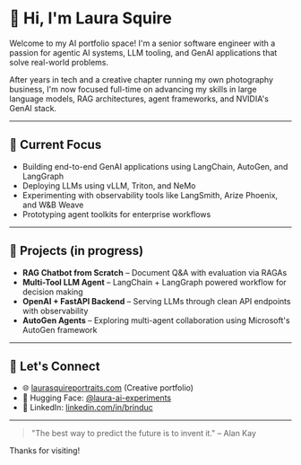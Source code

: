 # 👋 Hi, I'm Laura Squire

Welcome to my AI portfolio space! I'm a senior software engineer with a passion for agentic AI systems, LLM tooling, and GenAI applications that solve real-world problems.

After years in tech and a creative chapter running my own photography business, I'm now focused full-time on advancing my skills in large language models, RAG architectures, agent frameworks, and NVIDIA's GenAI stack.

---

## 🧠 Current Focus
- Building end-to-end GenAI applications using LangChain, AutoGen, and LangGraph
- Deploying LLMs using vLLM, Triton, and NeMo
- Experimenting with observability tools like LangSmith, Arize Phoenix, and W&B Weave
- Prototyping agent toolkits for enterprise workflows

---

## 🚧 Projects (in progress)
- **RAG Chatbot from Scratch** – Document Q&A with evaluation via RAGAs
- **Multi-Tool LLM Agent** – LangChain + LangGraph powered workflow for decision making
- **OpenAI + FastAPI Backend** – Serving LLMs through clean API endpoints with observability
- **AutoGen Agents** – Exploring multi-agent collaboration using Microsoft's AutoGen framework

---

## 📍 Let's Connect
- 🌐 [laurasquireportraits.com](https://www.laurasquireportraits.com) (Creative portfolio)
- 🧠 Hugging Face: [@laura-ai-experiments](https://huggingface.co/laura-ai-experiments)
- 💼 LinkedIn: [linkedin.com/in/brinduc](https://linkedin.com/in/brinduc)

---

> "The best way to predict the future is to invent it." – Alan Kay

Thanks for visiting!

